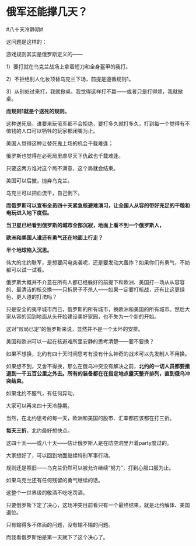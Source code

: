 # 俄军还能撑几天？

\#八十天冷静期#

这问题是这样的：

游戏规则其实是俄罗斯定义的——

1）要打就在乌克兰战场上拿着短刀和全身盔甲的我打。

2）不拒绝别人化妆顶替乌克兰下场，前提是遵循规则1。

3）从别处过来打，我就掀桌。我觉得这样打不赢——或者只是打得烦，我就掀桌。

**而规则1就是个送死的规则。**

这种送死局，谁要来玩俄军都不会拒绝，要打多久就打多久，打到每一个觉得有不值钱的人口可以牺牲的玩家都闭嘴为止。

美国人觉得这种让替死鬼上场的机会千载难逢；

俄罗斯也觉得在必死局里虐尽天下仇敌也千载难逢。

只要这两方谁对这个局不满意，这个局就会结束。

美国可以后撤，抛弃乌克兰。

乌克兰可以把血流干，自己倒下。



**而俄罗斯可以宣布全员四十天紧急核避难演习，让全国人从容的带好充足的干粮和电玩进入地下度假。**

**当卫星已经看到俄罗斯的城市全部沉寂，地面上看不到一个俄罗斯人，**

**欧洲和美国人谁还有勇气还在地面上行走？**



**半个地球陷入沉思。**



伟大的北约联军，是想要闪电突袭呢，还是要发动大轰炸？如果你们有勇气，不妨都可以试一试看。



俄罗斯大概并不介意在所有人都已经躲好的前提下和欧洲、美国打一场从从容容的、最清洁的核交换——只拆房子不杀人——如果一定要打核战，还有比这更绿色、更人道的打法吗？

只是安全的夷平城市而已，俄罗斯的所有城市，换欧洲和美国的所有城市。然后大家从容的回到地面从头开始建设美好家园，也不失为一个新的开始。

这对“败局已定”的俄罗斯来说，显然并不是一个太坏的安排。



美国和欧洲可以一起在核避难所里安静的思考清楚——要不要换？

如果不想换，北约有四十天时间思考有没有什么神奇的战术可以先发制人不用换。

如果想不到，又舍不得换，那么在俄乌冲突没有解决之前，**北约的一切人员都要撤退到一千五百公里之外去。所有的装备都在在指定地点露天整齐排列，直到俄乌冲突结束。**



如果北约不服气，有任何异动，

大家可以再来四十天冷静期。



当然，在北约思考的每一天，欧洲和美国的股市、汇率都应该都在打三折。

**每天三折**，北约最好想快点。



这四十天——或八十天——估计俄罗斯人是在防空洞里开着party度过的。





大家想好了，可以回到地面继续特别军事行动。

规则还是照旧——乌克兰仍然可以被允许继续“努力”，打到心服口服为止。

如果乌克兰还有任何残留的勇气继续的话。



这整个一世界级的敬酒不吃吃罚酒。



只要俄罗斯下定了决心，这场冲突目前看只有一个最终结果，就是北约解体、美国退位。

只有输得多不体面的问题，没有输不输的问题。

而我看俄罗斯怕是第一天就下了这个决心了。

